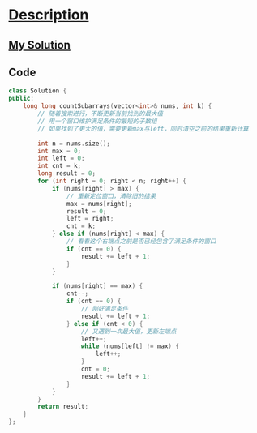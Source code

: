 # [Description](https://leetcode.cn/problems/count-subarrays-where-max-element-appears-at-least-k-times/description/)

## [My Solution](https://leetcode.cn/problems/count-subarrays-where-max-element-appears-at-least-k-times/solutions/3667916/zai-hua-dong-guo-cheng-zhong-dong-tai-ge-qgz2/)

## Code

```cpp
class Solution {
public:
    long long countSubarrays(vector<int>& nums, int k) {
        // 随着搜索进行，不断更新当前找到的最大值
        // 用一个窗口维护满足条件的最短的子数组
        // 如果找到了更大的值，需要更新max与left，同时清空之前的结果重新计算

        int n = nums.size();
        int max = 0;
        int left = 0;
        int cnt = k;
        long result = 0;
        for (int right = 0; right < n; right++) {
            if (nums[right] > max) {
                // 重新定位窗口，清除旧的结果
                max = nums[right];
                result = 0;
                left = right;
                cnt = k;
            } else if (nums[right] < max) {
                // 看看这个右端点之前是否已经包含了满足条件的窗口
                if (cnt == 0) {
                    result += left + 1;
                }
            }

            if (nums[right] == max) {
                cnt--;
                if (cnt == 0) {
                    // 刚好满足条件
                    result += left + 1;
                } else if (cnt < 0) {
                    // 又遇到一次最大值，更新左端点
                    left++;
                    while (nums[left] != max) {
                        left++;
                    }
                    cnt = 0;
                    result += left + 1;
                }
            }
        }
        return result;
    }
};
```

